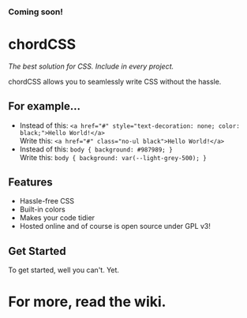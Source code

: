 ### Coming soon!
# chordCSS
<em>The best solution for CSS. Include in every project.</em>

chordCSS allows you to seamlessly write CSS without the hassle.

## For example...
 - Instead of this: `<a href="#" style="text-decoration: none; color: black;">Hello World!</a>`<br>
Write this: `<a href="#" class="no-ul black">Hello World!</a>`
- Instead of this: `body { background: #987989; }`<br>
Write this: `body { background: var(--light-grey-500); }`
## Features
- Hassle-free CSS
- Built-in colors
- Makes your code tidier
- Hosted online and of course is open source under GPL v3!
## Get Started
To get started, well you can't. Yet.
# For more, read the wiki.
